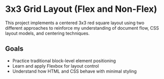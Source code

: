 # 3x3 Grid Layout (Flex and Non-Flex)

This project implements a centered 3x3 red square layout using two different approaches to reinforce my understanding of document flow, CSS layout models, and centering techniques.

## Goals

-   Practice traditional block-level element positioning
-   Learn and apply Flexbox for layout control
-   Understand how HTML and CSS behave with minimal styling
